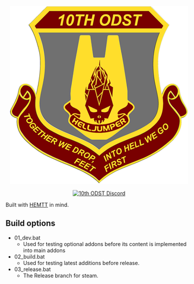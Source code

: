 <p align="center">
    <img src="https://raw.githubusercontent.com/10thODST/10thMod/main/logo.png" width="480">
</p>

<p align="center">
    <a href="https://discord.gg/NRaTcPWFU2">
        <img src="https://img.shields.io/badge/Discord-Join-darkviolet.svg?style=flat-square" alt="10th ODST Discord">
    </a>
</p>

Built with <a href="https://github.com/BrettMayson/HEMTT">HEMTT</a> in mind.

## Build options

- 01_dev.bat
    - Used for testing optional addons before its content is implemented into main addons
- 02_build.bat
    - Used for testing latest additions before release.
- 03_release.bat
    - The Release branch for steam.
